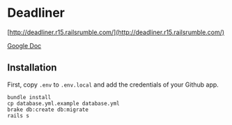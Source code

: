 # Deadliner

[http://deadliner.r15.railsrumble.com/](http://deadliner.r15.railsrumble.com/)

[Google
Doc](https://docs.google.com/document/d/1A3BZiek0vwS231th9cLNzritOiCsGLL-wkR5Dzagwdk/edit)

## Installation

First, copy `.env` to `.env.local` and add the credentials of your Github app.

```
bundle install
cp database.yml.example database.yml
brake db:create db:migrate
rails s
```
